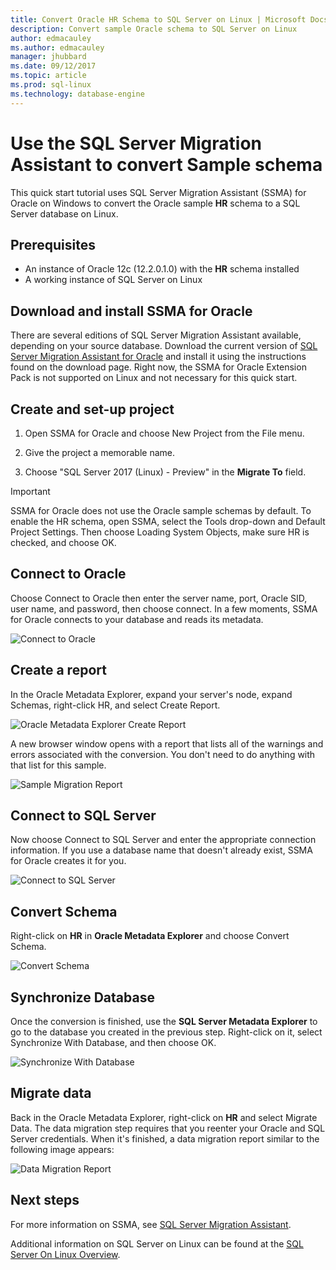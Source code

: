 ```yaml
---
title: Convert Oracle HR Schema to SQL Server on Linux | Microsoft Docs
description: Convert sample Oracle schema to SQL Server on Linux
author: edmacauley
ms.author: edmacauley
manager: jhubbard
ms.date: 09/12/2017
ms.topic: article
ms.prod: sql-linux
ms.technology: database-engine
---
```

# Use the SQL Server Migration Assistant to convert Sample schema

This quick start tutorial uses SQL Server Migration Assistant (SSMA) for Oracle on Windows to convert the Oracle sample **HR** schema to a SQL Server database on Linux.

## Prerequisites

- An instance of Oracle 12c (12.2.0.1.0) with the **HR** schema installed
- A working instance of SQL Server on Linux

## Download and install SSMA for Oracle
There are several editions of SQL Server Migration Assistant available, depending on your source database.  Download the current version of [SQL Server Migration Assistant for Oracle](http://aka.ms/ssmafororacle) and install it using the instructions found on the download page.  Right now, the SSMA for Oracle Extension Pack is not supported on Linux and not necessary for this quick start. 

## Create and set-up project

1. Open SSMA for Oracle and choose New Project from the File menu.

1. Give the project a memorable name. 

1. Choose "SQL Server 2017 (Linux) - Preview" in the **Migrate To** field.

> [!IMPORTANT]
> SSMA for Oracle does not use the Oracle sample schemas by default.  To enable the HR schema, open SSMA, select the Tools drop-down and Default Project Settings.  Then choose Loading System Objects, make sure HR is checked, and choose OK.

## Connect to Oracle

Choose Connect to Oracle then enter the server name, port, Oracle SID, user name, and password, then choose connect.  In a few moments, SSMA for Oracle connects to your database and reads its metadata.

![Connect to Oracle](./media/sql-server-linux-convert-from-oracle/ConnectToOracle.png)

## Create a report
In the Oracle Metadata Explorer, expand your server's node, expand Schemas, right-click HR, and select Create Report.

![Oracle Metadata Explorer Create Report](./media/sql-server-linux-convert-from-oracle/CreateReport.png)

A new browser window opens with a report that lists all of the warnings and errors associated with the conversion.  You don't need to do anything with that list for this sample.

![Sample Migration Report](./media/sql-server-linux-convert-from-oracle/SSMAReport.png)

## Connect to SQL Server
Now choose Connect to SQL Server and enter the appropriate connection information.  If you use a database name that doesn't already exist, SSMA for Oracle creates it for you.

![Connect to SQL Server](./media/sql-server-linux-convert-from-oracle/ConnectToSQLServer.png)

## Convert Schema
Right-click on **HR** in **Oracle Metadata Explorer** and choose Convert Schema.

![Convert Schema](./media/sql-server-linux-convert-from-oracle/ConvertSchema.png)

## Synchronize Database
Once the conversion is finished, use the **SQL Server Metadata Explorer** to go to the database you created in the previous step.  Right-click on it, select Synchronize With Database, and then choose OK.

![Synchronize With Database](./media/sql-server-linux-convert-from-oracle/SynchronizeWithDatabase.png)

## Migrate data
Back in the Oracle Metadata Explorer, right-click on **HR** and select Migrate Data.  The data migration step requires that you reenter your Oracle and SQL Server credentials.  When it's finished, a data migration report similar to the following image appears:

![Data Migration Report](./media/sql-server-linux-convert-from-oracle/DataMigrationReport.png)

## Next steps

For more information on SSMA, see [SQL Server Migration Assistant](https://docs.microsoft.com/sql/ssma/sql-server-migration-assistant).

Additional information on SQL Server on Linux can be found at the [SQL Server On Linux Overview](https://docs.microsoft.com/sql/linux/sql-server-linux-overview).
